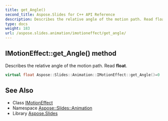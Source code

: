 ```yaml
---
title: get_Angle()
second_title: Aspose.Slides for C++ API Reference
description: Describes the relative angle of the motion path. Read float.
type: docs
weight: 183
url: /aspose.slides.animation/imotioneffect/get_angle/
---
```

## IMotionEffect::get_Angle() method


Describes the relative angle of the motion path. Read **float**.

```cpp
virtual float Aspose::Slides::Animation::IMotionEffect::get_Angle()=0
```

## See Also

* Class [IMotionEffect](../)
* Namespace [Aspose::Slides::Animation](../../)
* Library [Aspose.Slides](../../../)